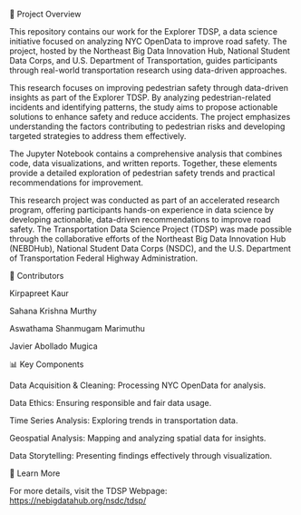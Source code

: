 📌 Project Overview

This repository contains our work for the Explorer TDSP, a data science initiative focused on analyzing NYC OpenData to improve road safety. The project, hosted by the Northeast Big Data Innovation Hub, National Student Data Corps, and U.S. Department of Transportation, guides participants through real-world transportation research using data-driven approaches.

This research focuses on improving pedestrian safety through data-driven insights as part of the Explorer TDSP. By analyzing pedestrian-related incidents and identifying patterns, the study aims to propose actionable solutions to enhance safety and reduce accidents. The project emphasizes understanding the factors contributing to pedestrian risks and developing targeted strategies to address them effectively.

The Jupyter Notebook contains a comprehensive analysis that combines code, data visualizations, and written reports. Together, these elements provide a detailed exploration of pedestrian safety trends and practical recommendations for improvement.

This research project was conducted as part of an accelerated research program, offering participants hands-on experience in data science by developing actionable, data-driven recommendations to improve road safety. The Transportation Data Science Project (TDSP) was made possible through the collaborative efforts of the Northeast Big Data Innovation Hub (NEBDHub), National Student Data Corps (NSDC), and the U.S. Department of Transportation Federal Highway Administration.

👥 Contributors

Kirpapreet Kaur

Sahana Krishna Murthy

Aswathama Shanmugam Marimuthu

Javier Abollado Mugica

📊 Key Components

Data Acquisition & Cleaning: Processing NYC OpenData for analysis.

Data Ethics: Ensuring responsible and fair data usage.

Time Series Analysis: Exploring trends in transportation data.

Geospatial Analysis: Mapping and analyzing spatial data for insights.

Data Storytelling: Presenting findings effectively through visualization.

📌 Learn More

For more details, visit the TDSP Webpage: https://nebigdatahub.org/nsdc/tdsp/
